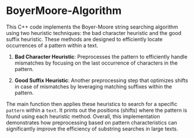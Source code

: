 # BoyerMoore-Algorithm
This C++ code implements the Boyer-Moore string searching algorithm using two heuristic techniques: the bad character heuristic and the good suffix heuristic. These methods are designed to efficiently locate occurrences of a pattern within a text.

1. **Bad Character Heuristic**: Preprocesses the pattern to efficiently handle mismatches by focusing on the last occurrence of characters in the pattern.

2. **Good Suffix Heuristic**: Another preprocessing step that optimizes shifts in case of mismatches by leveraging matching suffixes within the pattern.

The main function then applies these heuristics to search for a specific `pattern` within a `text`. It prints out the positions (shifts) where the pattern is found using each heuristic method. Overall, this implementation demonstrates how preprocessing based on pattern characteristics can significantly improve the efficiency of substring searches in large texts.
